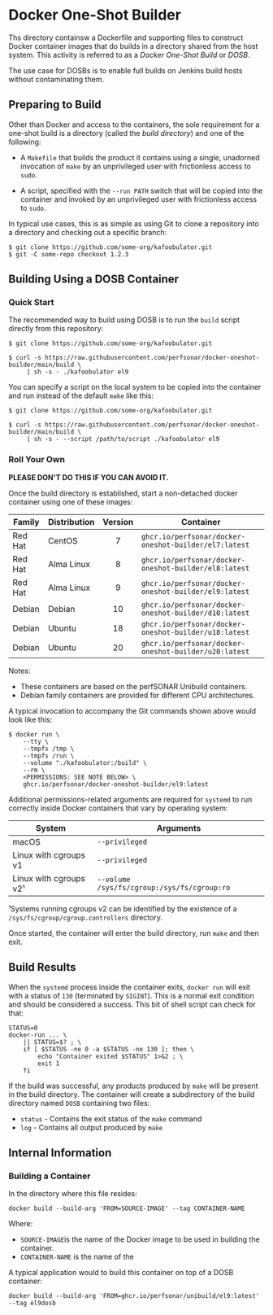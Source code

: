 # Docker One-Shot Builder

Ths directory containsw a Dockerfile and supporting files to construct
Docker container images that do builds in a directory shared from the
host system.  This activity is referred to as a _Docker One-Shot
Build_ or _DOSB_.

The use case for DOSBs is to enable full builds on Jenkins build hosts
without contaminating them.


## Preparing to Build

Other than Docker and access to the containers, the sole requirement
for a one-shot build is a directory (called the _build directory_) and
one of the following:

 * A `Makefile` that builds the product it contains using a single,
   unadorned invocation of `make` by an unprivileged user with
   frictionless access to `sudo`.

 * A script, specified with the `--run PATH` switch that will be
   copied into the container and invoked by an unprivileged user with
   frictionless access to `sudo`.

In typical use cases, this is as simple as using Git to clone a
repository into a directory and checking out a specific branch:

```
$ git clone https://github.com/some-org/kafoobulator.git
$ git -C some-repo checkout 1.2.3
```


## Building Using a DOSB Container

### Quick Start

The recommended way to build using DOSB is to run the `build` script
directly from this repository:

```
$ git clone https://github.com/some-org/kafoobulator.git

$ curl -s https://raw.githubusercontent.com/perfsonar/docker-oneshot-builder/main/build \
     | sh -s - ./kafoobulator el9
```

You can specify a script on the local system to be copied into the
container and run instead of the default `make` like this:

```
$ git clone https://github.com/some-org/kafoobulator.git

$ curl -s https://raw.githubusercontent.com/perfsonar/docker-oneshot-builder/main/build \
     | sh -s - --script /path/to/script ./kafoobulator el9
```


### Roll Your Own

**PLEASE DON'T DO THIS IF YOU CAN AVOID IT.**

Once the build directory is established, start a non-detached docker
container using one of these images:

| Family | Distribution | Version | Container |
|--------|--------------|:-------:|-----------|
| Red Hat | CentOS | 7 | `ghcr.io/perfsonar/docker-oneshot-builder/el7:latest` |
| Red Hat | Alma Linux | 8 | `ghcr.io/perfsonar/docker-oneshot-builder/el8:latest` |
| Red Hat | Alma Linux | 9 | `ghcr.io/perfsonar/docker-oneshot-builder/el9:latest` |
| Debian | Debian | 10 | `ghcr.io/perfsonar/docker-oneshot-builder/d10:latest` |
| Debian | Ubuntu | 18 | `ghcr.io/perfsonar/docker-oneshot-builder/u18:latest` |
| Debian | Ubuntu | 20 | `ghcr.io/perfsonar/docker-oneshot-builder/u20:latest` |

Notes:

 * These containers are based on the perfSONAR Unibuild containers.
 * Debian family containers are provided for different CPU
architectures.

A typical invocation to accompany the Git commands shown above would
look like this:

```
$ docker run \
    --tty \
    --tmpfs /tmp \
    --tmpfs /run \
    --volume "./kafoobulator:/build" \
    --rm \
    <PERMISSIONS: SEE NOTE BELOW> \
    ghcr.io/perfsonar/docker-oneshot-builder/el9:latest
```

Additional permissions-related arguments are required for `systemd` to
run correctly inside Docker containers that vary by operating system:

| System | Arguments |
|--------|-----------|
| macOS | `--privileged` |
| Linux with cgroups v1 | `--privileged` |
| Linux with cgroups v2¹ | `--volume /sys/fs/cgroup:/sys/fs/cgroup:ro` |

¹Systems running cgroups v2 can be identified by the existence of a
 `/sys/fs/cgroup/cgroup.controllers` directory.

Once started, the container will enter the build directory, run `make`
and then exit.

## Build Results

When the `systemd` process inside the container exits, `docker run`
will exit with a status of `130` (terminated by `SIGINT`).  This is a
normal exit condition and should be considered a success.  This bit of
shell script can check for that:

```
STATUS=0
docker-run ... \
    || STATUS=$? ; \
    if [ $STATUS -ne 0 -a $STATUS -ne 130 ]; then \
        echo "Container exited $STATUS" 1>&2 ; \
        exit 1
    fi
```

If the build was successful, any products produced by `make` will be
present in the build directory.  The container will create a
subdirectory of the build directory named `DOSB` containing two files:

 * `status` - Contains the exit status of the `make` command
 * `log` - Contains all output produced by `make`



## Internal Information


### Building a Container

In the directory where this file resides:
```
docker build --build-arg 'FROM=SOURCE-IMAGE' --tag CONTAINER-NAME
```
Where:
 * `SOURCE-IMAGE`is the name of the Docker image to be used in building the container.
  * `CONTAINER-NAME` is the name of the

A typical application would to build this container on top of a DOSB container:
```
docker build --build-arg 'FROM=ghcr.io/perfsonar/unibuild/el9:latest' --tag el9dosb
```
